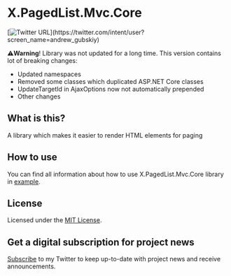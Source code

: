 # X.PagedList.Mvc.Core
[![Twitter URL](https://img.shields.io/twitter/url/https/twitter.com/andrew_gubskiy.svg?style=social&label=Follow%20me!)](https://twitter.com/intent/user?screen_name=andrew_gubskiy)


⚠️**Warning**!
Library was not updated for a long time. This version contains lot of breaking changes:
- Updated namespaces
- Removed some classes which duplicated ASP.NET Core classes
- UpdateTargetId in AjaxOptions now not automatically prepended
- Other changes

## What is this?
A library which makes it easier to render HTML elements for paging

## How to use
You can find all information about how to use X.PagedList.Mvc.Core library in [example](https://github.com/dncuug/X.PagedList/tree/master/examples/Example.Website).

## License
Licensed under the [MIT License](http://www.opensource.org/licenses/mit-license.php).

## Get a digital subscription for project news
[Subscribe](https://twitter.com/intent/user?screen_name=andrew_gubskiy) to my Twitter to keep up-to-date with project news and receive announcements.